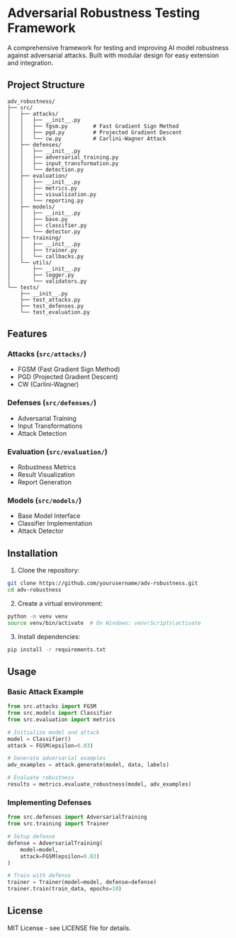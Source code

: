 # Adversarial Robustness Testing Framework

A comprehensive framework for testing and improving AI model robustness against adversarial attacks. Built with modular design for easy extension and integration.

## Project Structure
```
adv_robustness/
├── src/
│   ├── attacks/
│   │   ├── __init__.py
│   │   ├── fgsm.py        # Fast Gradient Sign Method
│   │   ├── pgd.py         # Projected Gradient Descent
│   │   └── cw.py          # Carlini-Wagner Attack
│   ├── defenses/
│   │   ├── __init__.py
│   │   ├── adversarial_training.py
│   │   ├── input_transformation.py
│   │   └── detection.py
│   ├── evaluation/
│   │   ├── __init__.py
│   │   ├── metrics.py
│   │   ├── visualization.py
│   │   └── reporting.py
│   ├── models/
│   │   ├── __init__.py
│   │   ├── base.py
│   │   ├── classifier.py
│   │   └── detector.py
│   ├── training/
│   │   ├── __init__.py
│   │   ├── trainer.py
│   │   └── callbacks.py
│   └── utils/
│       ├── __init__.py
│       ├── logger.py
│       └── validators.py
└── tests/
    ├── __init__.py
    ├── test_attacks.py
    ├── test_defenses.py
    └── test_evaluation.py
```

## Features

### Attacks (`src/attacks/`)
- FGSM (Fast Gradient Sign Method)
- PGD (Projected Gradient Descent)
- CW (Carlini-Wagner)

### Defenses (`src/defenses/`)
- Adversarial Training
- Input Transformations
- Attack Detection

### Evaluation (`src/evaluation/`)
- Robustness Metrics
- Result Visualization
- Report Generation

### Models (`src/models/`)
- Base Model Interface
- Classifier Implementation
- Attack Detector

## Installation

1. Clone the repository:
```bash
git clone https://github.com/yourusername/adv-robustness.git
cd adv-robustness
```

2. Create a virtual environment:
```bash
python -m venv venv
source venv/bin/activate  # On Windows: venv\Scripts\activate
```

3. Install dependencies:
```bash
pip install -r requirements.txt
```

## Usage

### Basic Attack Example
```python
from src.attacks import FGSM
from src.models import Classifier
from src.evaluation import metrics

# Initialize model and attack
model = Classifier()
attack = FGSM(epsilon=0.03)

# Generate adversarial examples
adv_examples = attack.generate(model, data, labels)

# Evaluate robustness
results = metrics.evaluate_robustness(model, adv_examples)
```

### Implementing Defenses
```python
from src.defenses import AdversarialTraining
from src.training import Trainer

# Setup defense
defense = AdversarialTraining(
    model=model,
    attack=FGSM(epsilon=0.03)
)

# Train with defense
trainer = Trainer(model=model, defense=defense)
trainer.train(train_data, epochs=10)
```

## License

MIT License - see LICENSE file for details.